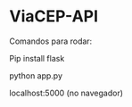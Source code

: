 # ViaCEP-API

Comandos para rodar:


Pip install flask


python app.py


localhost:5000 (no navegador)
